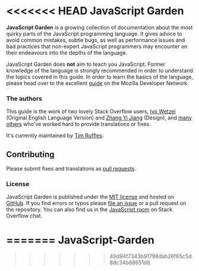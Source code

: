 <<<<<<< HEAD
JavaScript Garden
=================

**JavaScript Garden** is a growing collection of documentation about the most 
quirky parts of the JavaScript programming language. It gives advice to 
avoid common mistakes, subtle bugs, as well as performance issues and bad 
practices that non-expert JavaScript programmers may encounter on their 
endeavours into the depths of the language.

JavaScript Garden does **not** aim to teach you JavaScript. Former knowledge
of the language is strongly recommended in order to understand the topics covered
in this guide. In order to learn the basics of the language, please head over to 
the excellent [guide][1] on the Mozilla Developer Network.

### The authors

This guide is the work of two lovely Stack Overflow users, [Ivo Wetzel][6]
(Original English Language Version) and [Zhang Yi Jiang][5] (Design), and
[many others](https://github.com/BonsaiDen/JavaScript-Garden/graphs/contributors)
who've worked hard to provide translations or fixes.

It's currently maintained by [Tim Ruffles](http://twitter.com/timruffles).

## Contributing

Please submit fixes and translations as [pull requests](https://help.github.com/articles/using-pull-requests).

### License

JavaScript Garden is published under the [MIT license][2] and hosted on
[GitHub][4]. If you find errors or typos please [file an issue][3] or a pull 
request on the repository. You can also find us in the [JavaScript room][10] on
Stack Overflow chat. 

[1]: https://developer.mozilla.org/en/JavaScript/Guide
[2]: https://github.com/BonsaiDen/JavaScript-Garden/blob/next/LICENSE
[3]: https://github.com/BonsaiDen/JavaScript-Garden/issues
[4]: https://github.com/BonsaiDen/JavaScript-Garden
[5]: http://stackoverflow.com/users/313758/yi-jiang
[6]: http://stackoverflow.com/users/170224/ivo-wetzel
[8]: https://github.com/caio
[9]: https://github.com/blixt
[10]: http://chat.stackoverflow.com/rooms/17/javascript
=======
JavaScript-Garden
=================
>>>>>>> 49d94f7343b91798dab26f65c5d8dc34b88651d8
